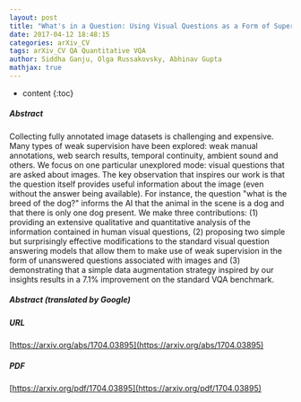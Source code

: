```yaml
---
layout: post
title: "What's in a Question: Using Visual Questions as a Form of Supervision"
date: 2017-04-12 18:48:15
categories: arXiv_CV
tags: arXiv_CV QA Quantitative VQA
author: Siddha Ganju, Olga Russakovsky, Abhinav Gupta
mathjax: true
---
```


* content
{:toc}

##### Abstract
Collecting fully annotated image datasets is challenging and expensive. Many types of weak supervision have been explored: weak manual annotations, web search results, temporal continuity, ambient sound and others. We focus on one particular unexplored mode: visual questions that are asked about images. The key observation that inspires our work is that the question itself provides useful information about the image (even without the answer being available). For instance, the question "what is the breed of the dog?" informs the AI that the animal in the scene is a dog and that there is only one dog present. We make three contributions: (1) providing an extensive qualitative and quantitative analysis of the information contained in human visual questions, (2) proposing two simple but surprisingly effective modifications to the standard visual question answering models that allow them to make use of weak supervision in the form of unanswered questions associated with images and (3) demonstrating that a simple data augmentation strategy inspired by our insights results in a 7.1% improvement on the standard VQA benchmark.

##### Abstract (translated by Google)


##### URL
[https://arxiv.org/abs/1704.03895](https://arxiv.org/abs/1704.03895)

##### PDF
[https://arxiv.org/pdf/1704.03895](https://arxiv.org/pdf/1704.03895)

